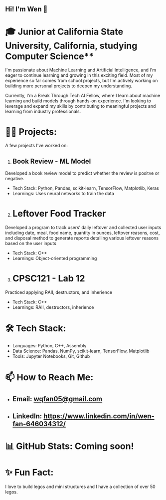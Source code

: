 ## Hi! I'm Wen 👋
# 🎓 Junior at California State University, California, studying Computer Science**
I'm passionate about Machine Learning and Artificial Intelligence, and I'm eager to continue learning and growing in this exciting field. Most of my experience so far comes from school projects, but I'm actively working on building more personal projects to deepen my understanding.

Currently, I'm a Break Through Tech AI Fellow, where I learn about machine learning and build models through hands-on experience. I'm looking to leverage and expand my skills by contributing to meaningful projects and learning from industry professionals.

# 👩‍💻 Projects:
A few projects I've worked on:
1. ## Book Review - ML Model
Developed a book review model to predict whether the review is positve or negative.
* Tech Stack: Python, Pandas, scikit-learn, TensorFlow, Matplotlib, Keras
* Learnings: Uses neural networks to train the data

2. # Leftover Food Tracker
Developed a program to track users’ daily leftover and collected user inputs including date, meal, food name, quantity in ounces, leftover reasons, cost, and disposal method to generate reports detailing various leftover reasons based on the user inputs
* Tech Stack: C++
* Learnings: Object-oriented programming

3. # CPSC121 - Lab 12
Practiced applying RAII, destructors, and inherience
* Tech Stack: C++
* Learnings: RAII, destructors, inherience

# 🛠 Tech Stack: 
* Languages: Python, C++, Assembly
* Data Science: Pandas, NumPy, scikit-learn, TensorFlow, Matplotlib
* Tools: Jupyter Notebooks, Git, Github

# 📫 How to Reach Me:
* ## Email: wqfan05@gmail.com
* ## LinkedIn: https://www.linkedin.com/in/wen-fan-646034312/

# 📊 GitHub Stats: Coming soon!

# ✨ Fun Fact:
I love to build legos and mini structures and I have a collection of over 50 legos. 

<!--
**Wen-qqi/Wen-qqi** is a ✨ _special_ ✨ repository because its `README.md` (this file) appears on your GitHub profile.

Here are some ideas to get you started:

- 🔭 I’m currently working on ...
- 🌱 I’m currently learning ...
- 👯 I’m looking to collaborate on ...
- 🤔 I’m looking for help with ...
- 💬 Ask me about ...
- 📫 How to reach me: ...
- 😄 Pronouns: ...
- ⚡ Fun fact: ...
-->
